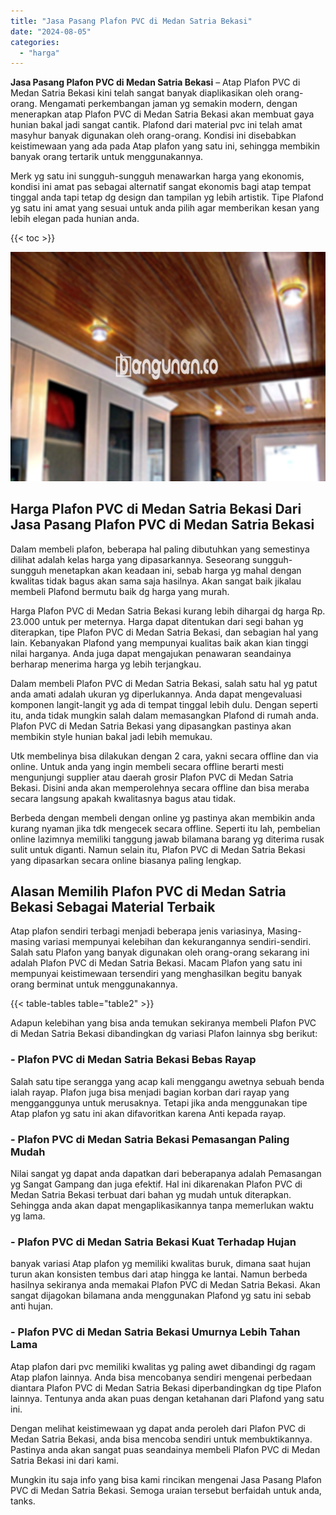 ```yaml
---
title: "Jasa Pasang Plafon PVC di Medan Satria Bekasi"
date: "2024-08-05"
categories: 
  - "harga"
---
```


**Jasa Pasang Plafon PVC di Medan Satria Bekasi** – Atap Plafon PVC di Medan Satria Bekasi kini telah sangat banyak diaplikasikan oleh orang-orang. Mengamati perkembangan jaman yg semakin modern, dengan menerapkan atap Plafon PVC di Medan Satria Bekasi akan membuat gaya hunian bakal jadi sangat cantik. Plafond dari material pvc ini telah amat masyhur banyak digunakan oleh orang-orang. Kondisi ini disebabkan keistimewaan yang ada pada Atap plafon yang satu ini, sehingga membikin banyak orang tertarik untuk menggunakannya.

Merk yg satu ini sungguh-sungguh menawarkan harga yang ekonomis, kondisi ini amat pas sebagai alternatif sangat ekonomis bagi atap tempat tinggal anda tapi tetap dg design dan tampilan yg lebih artistik. Tipe Plafond yg satu ini amat yang sesuai untuk anda pilih agar memberikan kesan yang lebih elegan pada hunian anda.

{{< toc >}}

![Jasa Pasang Plafon PVC di Medan Satria Bekasi](/images/flafond-pvc-murah18.png)

## Harga Plafon PVC di Medan Satria Bekasi Dari Jasa Pasang Plafon PVC di Medan Satria Bekasi

Dalam membeli plafon, beberapa hal paling dibutuhkan yang semestinya dilihat adalah kelas harga yang dipasarkannya. Seseorang sungguh-sungguh menetapkan akan keadaan ini, sebab harga yg mahal dengan kwalitas tidak bagus akan sama saja hasilnya. Akan sangat baik jikalau membeli Plafond bermutu baik dg harga yang murah.

Harga Plafon PVC di Medan Satria Bekasi kurang lebih dihargai dg harga Rp. 23.000 untuk per meternya. Harga dapat ditentukan dari segi bahan yg diterapkan, tipe Plafon PVC di Medan Satria Bekasi, dan sebagian hal yang lain. Kebanyakan Plafond yang mempunyai kualitas baik akan kian tinggi nilai harganya. Anda juga dapat mengajukan penawaran seandainya berharap menerima harga yg lebih terjangkau.

Dalam membeli Plafon PVC di Medan Satria Bekasi, salah satu hal yg patut anda amati adalah ukuran yg diperlukannya. Anda dapat mengevaluasi komponen langit-langit yg ada di tempat tinggal lebih dulu. Dengan seperti itu, anda tidak mungkin salah dalam memasangkan Plafond di rumah anda. Plafon PVC di Medan Satria Bekasi yang dipasangkan pastinya akan membikin style hunian bakal jadi lebih memukau.

Utk membelinya bisa dilakukan dengan 2 cara, yakni secara offline dan via online. Untuk anda yang ingin membeli secara offline berarti mesti mengunjungi supplier atau daerah grosir Plafon PVC di Medan Satria Bekasi. Disini anda akan memperolehnya secara offline dan bisa meraba secara langsung apakah kwalitasnya bagus atau tidak.

Berbeda dengan membeli dengan online yg pastinya akan membikin anda kurang nyaman jika tdk mengecek secara offline. Seperti itu lah, pembelian online lazimnya memiliki tanggung jawab bilamana barang yg diterima rusak sulit untuk diganti. Namun selain itu, Plafon PVC di Medan Satria Bekasi yang dipasarkan secara online biasanya paling lengkap.

## Alasan Memilih Plafon PVC di Medan Satria Bekasi Sebagai Material Terbaik

Atap plafon sendiri terbagi menjadi beberapa jenis variasinya, Masing-masing variasi mempunyai kelebihan dan kekurangannya sendiri-sendiri. Salah satu Plafon yang banyak digunakan oleh orang-orang sekarang ini adalah Plafon PVC di Medan Satria Bekasi. Macam Plafon yang satu ini mempunyai keistimewaan tersendiri yang menghasilkan begitu banyak orang berminat untuk menggunakannya.

{{< table-tables table="table2" >}}

Adapun kelebihan yang bisa anda temukan sekiranya membeli Plafon PVC di Medan Satria Bekasi dibandingkan dg variasi Plafon lainnya sbg berikut:

### \- Plafon PVC di Medan Satria Bekasi Bebas Rayap

Salah satu tipe serangga yang acap kali menggangu awetnya sebuah benda ialah rayap. Plafon juga bisa menjadi bagian korban dari rayap yang mengganggunya untuk merusaknya. Tetapi jika anda menggunakan tipe Atap plafon yg satu ini akan difavoritkan karena Anti kepada rayap.

### \- Plafon PVC di Medan Satria Bekasi Pemasangan Paling Mudah

Nilai sangat yg dapat anda dapatkan dari beberapanya adalah Pemasangan yg Sangat Gampang dan juga efektif. Hal ini dikarenakan Plafon PVC di Medan Satria Bekasi terbuat dari bahan yg mudah untuk diterapkan. Sehingga anda akan dapat mengaplikasikannya tanpa memerlukan waktu yg lama.

### \- Plafon PVC di Medan Satria Bekasi Kuat Terhadap Hujan

banyak variasi Atap plafon yg memiliki kwalitas buruk, dimana saat hujan turun akan konsisten tembus dari atap hingga ke lantai. Namun berbeda hasilnya sekiranya anda memakai Plafon PVC di Medan Satria Bekasi. Akan sangat dijagokan bilamana anda menggunakan Plafond yg satu ini sebab anti hujan.

### \- Plafon PVC di Medan Satria Bekasi Umurnya Lebih Tahan Lama

Atap plafon dari pvc memiliki kwalitas yg paling awet dibandingi dg ragam Atap plafon lainnya. Anda bisa mencobanya sendiri mengenai perbedaan diantara Plafon PVC di Medan Satria Bekasi diperbandingkan dg tipe Plafon lainnya. Tentunya anda akan puas dengan ketahanan dari Plafond yang satu ini.

Dengan melihat keistimewaan yg dapat anda peroleh dari Plafon PVC di Medan Satria Bekasi, anda bisa mencoba sendiri untuk membuktikannya. Pastinya anda akan sangat puas seandainya membeli Plafon PVC di Medan Satria Bekasi ini dari kami.

Mungkin itu saja info yang bisa kami rincikan mengenai Jasa Pasang Plafon PVC di Medan Satria Bekasi. Semoga uraian tersebut berfaidah untuk anda, tanks.
